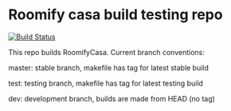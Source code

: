 # Roomify casa build testing repo

[![Build Status](https://travis-ci.org/Roomify/casa_build.svg?branch=master)](https://travis-ci.org/Roomify/casa_build)

This repo builds RoomifyCasa. Current branch conventions:

master: stable branch, makefile has tag for latest stable build

test: testing branch, makefile has tag for latest testing build

dev: development branch, builds are made from HEAD (no tag)
